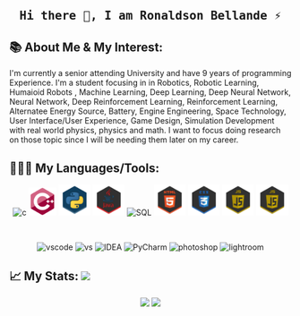 <h2 align='center'><samp><strong>Hi there 👋, I am Ronaldson Bellande ⚡</strong></samp></h2>

## 📚 About Me &  My Interest:
I'm currently a senior attending University and have 9 years of programming Experience. I'm a student focusing in in Robotics, Robotic Learning, Humaioid Robots  , Machine Learning, Deep Learning, Deep Neural Network, Neural Network, Deep Reinforcement Learning, Reinforcement Learning, Alternatee Energy Source, Battery, Engine Engineering, Space Technology, User Interface/User Experience, Game Design, Simulation Development with real world physics, physics and math. I want to focus doing research on those topic since I will be needing them later on my career.


## 👨🏻‍💻 My Languages/Tools:
<div>
<p align="center">
<img src="https://github.com/RonaldsonBelande/RonaldsonBellande/label/C.svg" alt="c" width="50" height="50"/> 
<img src="https://github.com/RonaldsonBellande/RonaldsonBellande/blob/master/label/C%2B%2B.svg" alt="cplusplus" width="50" height="50"/> 
<img src="https://github.com/RonaldsonBellande/RonaldsonBellande/blob/master/label/Python.png" alt="python" width="57" height="55"/> 
<img src="https://github.com/RonaldsonBellande/RonaldsonBellande/blob/master/label/JAVA.png" alt="JAVA" width="57" height="55"/> 
<img src="https://github.com/RonaldsonBellande/blob/master/label/SQL.png" alt="SQL" width="57" height="55"/> 
<img src="https://github.com/RonaldsonBellande/RonaldsonBellande/blob/master/label/HTML5.png" alt="html5" width="57" height="55"/> 
<img src="https://github.com/RonaldsonBellande/RonaldsonBellande/blob/master/label/CSS3.png" alt="css3" width="57" height="55"/> 
<img src="https://github.com/RonaldsonBellande/RonaldsonBellande/blob/master/label/JavaScript.png" alt="javascript" width="57" height="55"/>
<img src="https://github.com/RonaldsonBellande/RonaldsonBellande/blob/master/label/JavaScript.png" alt="Jupy" width="57" height="55"/> 

<p>&nbsp;</p>
<p align="center">
<img src="https://images-wixmp-ed30a86b8c4ca887773594c2.wixmp.com/f/217d5ea0-623d-40b1-9b31-027b904a5f15/ddjrgww-846ce429-3b0d-4ad8-bf6d-ac52dfe48201.png?token=eyJ0eXAiOiJKV1QiLCJhbGciOiJIUzI1NiJ9.eyJzdWIiOiJ1cm46YXBwOiIsImlzcyI6InVybjphcHA6Iiwib2JqIjpbW3sicGF0aCI6IlwvZlwvMjE3ZDVlYTAtNjIzZC00MGIxLTliMzEtMDI3YjkwNGE1ZjE1XC9kZGpyZ3d3LTg0NmNlNDI5LTNiMGQtNGFkOC1iZjZkLWFjNTJkZmU0ODIwMS5wbmcifV1dLCJhdWQiOlsidXJuOnNlcnZpY2U6ZmlsZS5kb3dubG9hZCJdfQ.ZkEnCXJtjhT0v0UEQF7_k0VfiSaIoZa-YlerQJG-CXw" alt="vscode" width="48" height="48"/> 
<img src="https://images-wixmp-ed30a86b8c4ca887773594c2.wixmp.com/f/217d5ea0-623d-40b1-9b31-027b904a5f15/ddjvwxd-b25523cb-c1c0-4716-8e55-3efdc015abef.png?token=eyJ0eXAiOiJKV1QiLCJhbGciOiJIUzI1NiJ9.eyJzdWIiOiJ1cm46YXBwOiIsImlzcyI6InVybjphcHA6Iiwib2JqIjpbW3sicGF0aCI6IlwvZlwvMjE3ZDVlYTAtNjIzZC00MGIxLTliMzEtMDI3YjkwNGE1ZjE1XC9kZGp2d3hkLWIyNTUyM2NiLWMxYzAtNDcxNi04ZTU1LTNlZmRjMDE1YWJlZi5wbmcifV1dLCJhdWQiOlsidXJuOnNlcnZpY2U6ZmlsZS5kb3dubG9hZCJdfQ.78tZSYZMHR4zWvx9nAu-JvXy-nPKCwMmxdBePKEvB08" alt="vs" width="48" height="48"/> 
<img src="https://images-wixmp-ed30a86b8c4ca887773594c2.wixmp.com/f/9b5e7dcc-db45-4acb-8078-4f1e40191fe1/dbfye6x-ee5cf816-da93-4428-8cc6-e388e0b45136.png?token=eyJ0eXAiOiJKV1QiLCJhbGciOiJIUzI1NiJ9.eyJzdWIiOiJ1cm46YXBwOiIsImlzcyI6InVybjphcHA6Iiwib2JqIjpbW3sicGF0aCI6IlwvZlwvOWI1ZTdkY2MtZGI0NS00YWNiLTgwNzgtNGYxZTQwMTkxZmUxXC9kYmZ5ZTZ4LWVlNWNmODE2LWRhOTMtNDQyOC04Y2M2LWUzODhlMGI0NTEzNi5wbmcifV1dLCJhdWQiOlsidXJuOnNlcnZpY2U6ZmlsZS5kb3dubG9hZCJdfQ._0zGB33NIE1jhC583GLDwygXr5jsMVwfCaEtBWtWNt0" alt="IDEA" width="48" height="48"/> 
<img src="https://images-wixmp-ed30a86b8c4ca887773594c2.wixmp.com/f/217d5ea0-623d-40b1-9b31-027b904a5f15/dccudp7-3a29ffd5-4e85-4123-88cc-4e948bedd7c1.png/v1/fill/w_512,h_512,strp/honeycomb_icon_pycharm_by_mauriliosm_dccudp7-fullview.png?token=eyJ0eXAiOiJKV1QiLCJhbGciOiJIUzI1NiJ9.eyJzdWIiOiJ1cm46YXBwOiIsImlzcyI6InVybjphcHA6Iiwib2JqIjpbW3siaGVpZ2h0IjoiPD01MTIiLCJwYXRoIjoiXC9mXC8yMTdkNWVhMC02MjNkLTQwYjEtOWIzMS0wMjdiOTA0YTVmMTVcL2RjY3VkcDctM2EyOWZmZDUtNGU4NS00MTIzLTg4Y2MtNGU5NDhiZWRkN2MxLnBuZyIsIndpZHRoIjoiPD01MTIifV1dLCJhdWQiOlsidXJuOnNlcnZpY2U6aW1hZ2Uub3BlcmF0aW9ucyJdfQ.H8trsVIaTWNWAe_KnDtr1GN7tt8V8S3ANzAGW1MG2Bs" alt="PyCharm" width="48" height="48"/> 
<img src="https://preview.redd.it/9j29mcwvdv921.png?width=512&format=png&auto=webp&s=df03e5e15a395b099581ce25b88c6470a28c0c8f" alt="photoshop" width="48" height="48"/> 
<img src="https://preview.redd.it/z3xmza38ev921.png?width=512&format=png&auto=webp&s=39d0ca955e2a4cc678b415453e7f63b06c2ea6a7" alt="lightroom" width="48" height="48"/> 
</div>

## 📈 My Stats:     <a href="https://github.com/RonaldsonBellande"> <img src="https://komarev.com/ghpvc/?username=RonaldsonBellande&label=Profile+Views&color=2e8b57&style=flat" /></a>
<p align="center">
<a href="https://github.com/RonaldsonBellande">
  <img src="https://github-readme-stats.vercel.app/api?username=RonaldsonBellande&count_private=true&show_icons=true&theme=gruvbox" /></a>
<a href="https://github.com/RonaldsonBellande/">
  <img width = "40%"src="https://github-readme-stats.vercel.app/api/top-langs/?username=RonaldsonBellande&layout=compact&theme=gruvbox" /></a>




<!--
**RonaldsonBellande/RonaldsonBellande** is a ✨ _special_ ✨ repository because its `README.md` (this file) appears on your GitHub profile.

Here are some ideas to get you started:

- 🔭 I’m currently working on ...
- 🌱 I’m currently learning ...
- 👯 I’m looking to collaborate on ...
- 🤔 I’m looking for help with ...
- 💬 Ask me about ...
- 📫 How to reach me: ...
- 😄 Pronouns: ...
- ⚡ Fun fact: ...
-->
